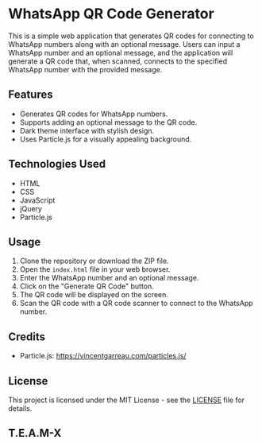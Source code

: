 # WhatsApp QR Code Generator

This is a simple web application that generates QR codes for connecting to WhatsApp numbers along with an optional message. Users can input a WhatsApp number and an optional message, and the application will generate a QR code that, when scanned, connects to the specified WhatsApp number with the provided message.

## Features

- Generates QR codes for WhatsApp numbers.
- Supports adding an optional message to the QR code.
- Dark theme interface with stylish design.
- Uses Particle.js for a visually appealing background.

## Technologies Used

- HTML
- CSS
- JavaScript
- jQuery
- Particle.js

## Usage

1. Clone the repository or download the ZIP file.
2. Open the `index.html` file in your web browser.
3. Enter the WhatsApp number and an optional message.
4. Click on the "Generate QR Code" button.
5. The QR code will be displayed on the screen.
6. Scan the QR code with a QR code scanner to connect to the WhatsApp number.

## Credits

- Particle.js: https://vincentgarreau.com/particles.js/

## License

This project is licensed under the MIT License - see the [LICENSE](LICENSE) file for details.

## T.E.A.M-X
